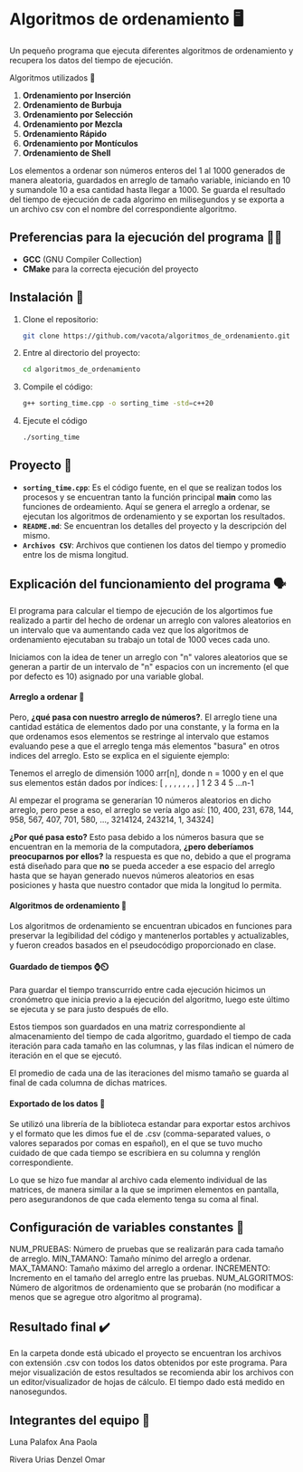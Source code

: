 # Algoritmos de ordenamiento 🖥️

Un pequeño programa que ejecuta diferentes algoritmos de ordenamiento y recupera los datos del tiempo de ejecución.

Algoritmos utilizados 💾
1. **Ordenamiento por Inserción**
2. **Ordenamiento de Burbuja**
3. **Ordenamiento por Selección**
4. **Ordenamiento por Mezcla**
5. **Ordenamiento Rápido**
6. **Ordenamiento por Montículos**
7. **Ordenamiento de Shell**

Los elementos a ordenar son números enteros del 1 al 1000 generados de manera aleatoria, guardados en arreglo de tamaño variable, iniciando en 10 y sumandole 10 a esa cantidad hasta llegar a 1000. Se guarda el resultado del tiempo de ejecución de cada algorimo en milisegundos y se exporta a un archivo csv con el nombre del correspondiente algoritmo.

## Preferencias para la ejecución del programa 👩‍💻

- **GCC** (GNU Compiler Collection)
- **CMake** para la correcta ejecución del proyecto

## Instalación 🔧
1. Clone el repositorio:
   ```sh
   git clone https://github.com/vacota/algoritmos_de_ordenamiento.git
   ```
2. Entre al directorio del proyecto:
   ```sh
   cd algoritmos_de_ordenamiento
   ```
3. Compile el código:
   ```sh
   g++ sorting_time.cpp -o sorting_time -std=c++20
   ```
4. Ejecute el código
   ```sh
   ./sorting_time
   ```

## Proyecto 📖

- **`sorting_time.cpp`**: Es el código fuente, en el que se realizan todos los procesos y se encuentran tanto la función principal **main** como las funciones de ordeamiento. Aquí se genera el arreglo a ordenar, se ejecutan los algoritmos de ordenamiento y se exportan los resultados.
- **`README.md`**: Se encuentran los detalles del proyecto y la descripción del mismo.
- **`Archivos CSV`**: Archivos que contienen los datos del tiempo y promedio entre los de misma longitud.

## Explicación del funcionamiento del programa 🗣️

El programa para calcular el tiempo de ejecución de los algortimos fue realizado a partir del hecho de ordenar un arreglo con valores aleatorios en un intervalo que va aumentando cada vez que los algoritmos de ordenamiento ejecutaban su trabajo un total de 1000 veces cada uno.

Iniciamos con la idea de tener un arreglo con "n" valores aleatorios que se generan a partir de un intervalo de "n" espacios con un incremento (el que por defecto es 10) asignado por una variable global.

   #### Arreglo a ordenar 📃

Pero, **¿qué pasa con nuestro arreglo de números?**. El arreglo tiene una cantidad estática de elementos dado por una constante, y la forma en la que ordenamos esos elementos se restringe al intervalo que estamos evaluando pese a que el arreglo tenga más elementos "basura" en otros indices del arreglo. Esto se explica en el siguiente ejemplo:

Tenemos el arreglo de dimensión 1000 arr[n], donde n = 1000 y en el que sus elementos están dados por índices: [ , , , , , , , ]
                                                                                                                1 2 3 4 5 ...n-1

Al empezar el programa se generarían 10 números aleatorios en dicho arreglo, pero pese a eso, el arreglo se vería algo así: [10, 400, 231, 678, 144, 958, 567, 407, 701, 580, ..., 3214124, 243214, 1, 34324]

**¿Por qué pasa esto?** Esto pasa debido a los números basura que se encuentran en la memoria de la computadora, **¿pero deberíamos preocuparnos por ellos?** la respuesta es que no, debido a que el programa está diseñado para que **no** se pueda acceder a ese espacio del arreglo hasta que se hayan generado nuevos números aleatorios en esas posiciones y hasta que nuestro contador que mida la longitud lo permita.

   #### Algoritmos de ordenamiento 💾

Los algoritmos de ordenamiento se encuentran ubicados en funciones para preservar la legibilidad del código y mantenerlos portables y actualizables, y fueron creados basados en el pseudocódigo proporcionado en clase.

   #### Guardado de tiempos ⌚⏲️

Para guardar el tiempo transcurrido entre cada ejecución hicimos un cronómetro que inicia previo a la ejecución del algoritmo, luego este último se ejecuta y se para justo después de ello.

Estos tiempos son guardados en una matriz correspondiente al almacenamiento del tiempo de cada algoritmo, guardado el tiempo de cada iteración para cada tamaño en las columnas, y las filas indican el número de iteración en el que se ejecutó.

El promedio de cada una de las iteraciones del mismo tamaño se guarda al final de cada columna de dichas matrices.

   #### Exportado de los datos 📅
Se utilizó una librería de la biblioteca estandar para exportar estos archivos y el formato que les dimos fue el de .csv (comma-separated values, o valores separados por comas en español), en el que se tuvo mucho cuidado de que cada tiempo se escribiera en su columna y renglón correspondiente.

Lo que se hizo fue mandar al archivo cada elemento individual de las matrices, de manera similar a la que se imprimen elementos en pantalla, pero asegurandonos de que cada elemento tenga su coma al final.

## Configuración de variables constantes 🔢

NUM_PRUEBAS: Número de pruebas que se realizarán para cada tamaño de arreglo.
MIN_TAMANO: Tamaño mínimo del arreglo a ordenar.
MAX_TAMANO: Tamaño máximo del arreglo a ordenar.
INCREMENTO: Incremento en el tamaño del arreglo entre las pruebas.
NUM_ALGORITMOS: Número de algoritmos de ordenamiento que se probarán (no modificar a menos que se agregue otro algoritmo al programa).

## Resultado final ✔️

En la carpeta donde está ubicado el proyecto se encuentran los archivos con extensión .csv con todos los datos obtenidos por este programa. Para mejor visualización de estos resultados se recomienda abir los archivos con un editor/visualizador de hojas de cálculo. El tiempo dado está medido en nanosegundos.

## Integrantes del equipo 🐐
Luna Palafox Ana Paola

Rivera Urias Denzel Omar
